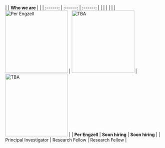 | | **Who we are** | |
| :------: | :------: | :------: | |
| | | |
| [<img src="https://perengzell.com/portrait.jpg" alt="Per Engzell" width="200"/>](https://perengzell.com/) | <img src="/mamo/assets/avatar-default.png" alt="TBA" width="200"/> | <img src="/mamo/assets/avatar-default.png" alt="TBA" width="200"/> | 
| **Per Engzell** | **Soon hiring** | **Soon hiring** |
| Principal Investigator | Research Fellow | Research Fellow |
